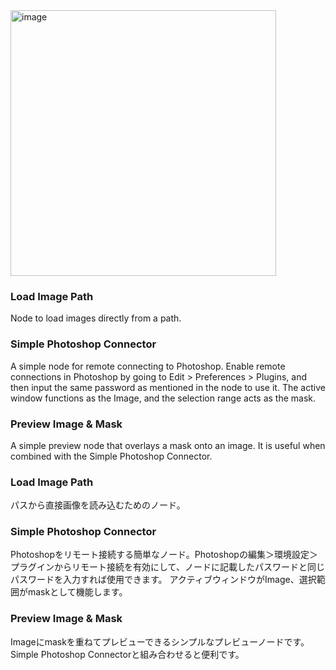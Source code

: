 <img width="425" alt="image" src="https://github.com/za-wa-n-go/ComfyUI_Zwng_Nodes/assets/118154415/b344f321-688a-4776-b99d-0d5e6d8ba667">

### Load Image Path
Node to load images directly from a path.

### Simple Photoshop Connector
A simple node for remote connecting to Photoshop. Enable remote connections in Photoshop by going to Edit > Preferences > Plugins, and then input the same password as mentioned in the node to use it.
The active window functions as the Image, and the selection range acts as the mask.

### Preview Image & Mask
A simple preview node that overlays a mask onto an image.
It is useful when combined with the Simple Photoshop Connector.



### Load Image Path
パスから直接画像を読み込むためのノード。

### Simple Photoshop Connector
Photoshopをリモート接続する簡単なノード。Photoshopの編集＞環境設定＞プラグインからリモート接続を有効にして、ノードに記載したパスワードと同じパスワードを入力すれば使用できます。
アクティブウィンドウがImage、選択範囲がmaskとして機能します。

### Preview Image & Mask
Imageにmaskを重ねてプレビューできるシンプルなプレビューノードです。
Simple Photoshop Connectorと組み合わせると便利です。
